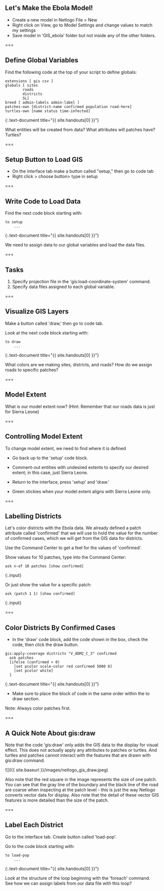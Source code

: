 ---
---

## Let's Make the Ebola Model!

- Create a new model in Netlogo File > New
- Right click on View, go to Model Settings and change values to match my settings
- Save model in 'GIS_ebola' folder but not inside any of the other folders.

===

## Define Global Variables

Find the following code at the top of your script to define globals:

```
extensions [ gis csv ]
globals [ sites
		roads
		districts
		SL]
breed [ admin-labels admin-label ]
patches-own [district-name confirmed population road-here]
turtles-own [name status time-infected]
```
{:.text-document title="{{ site.handouts[0] }}"}

What entities will be created from data? What attributes will patches have? Turtles?

===

## Setup Button to Load GIS

- On the interface tab make a button called "setup," then go to code tab
- Right click > choose button> type in setup

===

## Write Code to Load Data

Find the next code block starting with:

```
to setup
	...
```
{:.text-document title="{{ site.handouts[0] }}"}

We need to assign data to our global variables and load the data files.	

===

## Tasks

1. Specify projection file in the 'gis:load-coordinate-system' command.
2. Specify data files assigned to each global variable.

===

## Visualize GIS Layers

Make a button called 'draw,' then go to code tab.

Look at the next code block starting with:

```
to draw
	...
```
{:.text-document title="{{ site.handouts[0] }}"}

What colors are we making sites, districts, and roads? How do we assign roads to specific patches?

===

## Model Extent

What is our model extent now? (Hint: Remember that our roads data is just for Sierra Leone)

===

## Controlling Model Extent

To change model extent, we need to find where it is defined 

- Go back up to the 'setup' code block.

- Comment-out entities with undesired extents to specify our desired extent; in this case, just Sierra Leone.

- Return to the interface, press 'setup' and 'draw.' 

- Green stickies when your model extent aligns with Sierra Leone only.

===

## Labelling Districts

Let's color districts with the Ebola data. We already defined a patch attribute called 'confirmed' that we will use to hold the value for the number of confirmed cases, which we will get from the GIS data for districts.

Use the Command Center to get a feel for the values of 'confirmed'.

Show values for 10 patches, type into the Command Center:

```
ask n-of 10 patches [show confirmed]
```
{:.input}

Or just show the value for a specific patch:

```
ask (patch 1 1) [show confirmed]
```
{:.input}

===

## Color Districts By Confirmed Cases

- In the 'draw' code block, add the code shown in the box, check the code, then click the draw button.

```
gis:apply-coverage districts "V_ADM2_C_3" confirmed
  ask patches
  [ifelse (confirmed > 0)
    [set pcolor scale-color red confirmed 5000 0]
    [set pcolor white]
  ]
```
{:.text-document title="{{ site.handouts[0] }}"}

- Make sure to place the block of code in the same order within the to draw section.

Note: Always color patches first.

===

## A Quick Note About gis:draw

Note that the code 'gis:draw' only adds the GIS data to the display for visual effect. This does not actually apply any attributes to patches or turtles. And turtles and patches cannot interact with the features that are drawn with gis:draw command.

![]({{ site.baseurl }}/images/netlogo_gis_draw.jpeg)

Also note that the red square in the image represents the size of one patch. You can see that the gray line of the boundary and the black line of the road are coarse when inspecting at the patch level - this is just the way Netlogo converts vector data for display. Also note that the detail of these vector GIS features is more detailed than the size of the patch.

===

## Label Each District

Go to the interface tab. Create button called 'load-pop'.

Go to the code block starting with:

```
to load-pop
	...
```
{:.text-document title="{{ site.handouts[0] }}"}

Look at the structure of the loop beginning with the 'foreach' command. See how we can assign labels from our data file with this loop?
